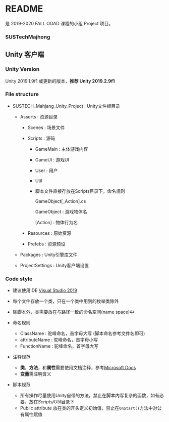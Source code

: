 # README

是 2019-2020 FALL OOAD 课程的小组 Project 项目。

### SUSTechMajhong

## Unity 客户端

### Unity Version

Unity 2019.1.9f1 或更新的版本，**推荐 Unity 2019.2.9f1**

### File structure

- SUSTECH_Mahjang_Unity_Project : Unity文件根目录

  - Asserts : 资源目录

    - Scenes : 场景文件

    - Scripts : 源码

      - GameMain : 主体游戏内容

      - GameUI : 游戏UI

      - User : 用户

      - Util

      - 脚本文件直接存放在Scripts目录下，命名规则

        GameObject[_Action].cs

        GameObject : 游戏物体名

        [Action] : 物体行为名

    - Resources : 原始资源

    - Prefebs : 资源预设

  - Packages : Unity引擎库文件

  - ProjectSettings : Unity客户端设置

### Code style

- 建议使用IDE [Visual Studio 2019](https://visualstudio.microsoft.com/thank-you-downloading-visual-studio/?sku=Community&rel=16)
- 每个文件存放一个类，只在一个类中用到的枚举类除外
- 除脚本外，类需要放在与路径一致的命名空间(name space)中
- 命名规则
  - ClassName : 驼峰命名，首字母大写 (脚本命名参考文件名即可)
  - attributeName : 驼峰命名，首字母小写
  - FunctionName : 驼峰命名，首字母大写
- 注释规范
  - **类**，**方法**，和**属性**需要使用文档注释，参考[Microsoft Docs](https://docs.microsoft.com/zh-cn/dotnet/csharp/language-reference/language-specification/documentation-comments)
  - **变量**需注明含义

- 脚本规范
  - 所有操作尽量使用Unity自带的方法，禁止在脚本内写复杂的函数，如有必要，放在*Scripts/Util*目录下
  - Public attribute 放在类的开头定义初始值，禁止在`OnStart()`方法中对公有属性赋值